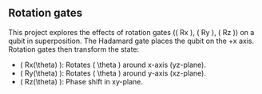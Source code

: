 ## Rotation gates

This project explores the effects of rotation gates (\( Rx \), \( Ry \), \( Rz \)) on a qubit in superposition.
The Hadamard gate places the qubit on the +x axis. Rotation gates then transform the state:
- \( Rx(\theta) \): Rotates \( \theta \) around x-axis (yz-plane).
- \( Ry(\theta) \): Rotates \( \theta \) around y-axis (xz-plane).
- \( Rz(\theta) \): Phase shift in xy-plane.
